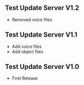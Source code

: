 ## Test Update Server V1.2
- Removed voice files

## Test Update Server V1.1
- Add voice files
- Add object files

## Test Update Server V1.0
- First Release
